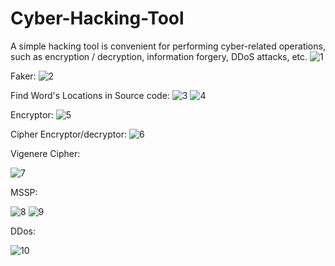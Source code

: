 # Cyber-Hacking-Tool
A simple hacking tool is convenient for performing cyber-related operations, such as encryption / decryption, information forgery, DDoS attacks, etc.
![1](https://user-images.githubusercontent.com/108890711/180782456-5503cb25-5148-4690-8ce8-a12fdb2da659.PNG)


Faker:
![2](https://user-images.githubusercontent.com/108890711/180782513-6e17faae-d79f-447f-a089-502bf2415f19.jpg)


Find Word's Locations in Source code:
![3](https://user-images.githubusercontent.com/108890711/180782517-5abfe50a-2e3e-4e24-9394-62b19b6176a4.jpg)
![4](https://user-images.githubusercontent.com/108890711/180782520-7390b691-873c-4181-8dd4-4c5fb7a253a8.jpg)

Encryptor:
![5](https://user-images.githubusercontent.com/108890711/180782522-e8799852-0787-43ef-841b-c770fc9160c7.jpg)


Cipher Encryptor/decryptor:
![6](https://user-images.githubusercontent.com/108890711/180782524-35369149-cd91-4075-b44a-9580d6ed21df.jpg)


Vigenere Cipher:

![7](https://user-images.githubusercontent.com/108890711/180782525-3e59ae67-e1a9-4609-bb88-0207fd0e0630.jpg)


MSSP:

![8](https://user-images.githubusercontent.com/108890711/180782531-0476266c-4f01-4d6f-a511-b384e9e2435e.jpg)
![9](https://user-images.githubusercontent.com/108890711/180782532-a8479a0b-620e-449a-aae6-ec872aac9f73.jpg)

DDos:

![10](https://user-images.githubusercontent.com/108890711/180782534-238d7a57-dfba-44eb-944f-112fe270fe11.jpg)


